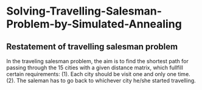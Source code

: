 # Solving-Travelling-Salesman-Problem-by-Simulated-Annealing
## Restatement of travelling salesman problem
In the traveling salesman problem, the aim is to find the shortest path for passing through the 15 cities
with a given distance matrix, which fullfill certain requirements: 
(1). Each city should be visit one and only one time.
(2). The saleman has to go back to whichever city he/she started travelling.
